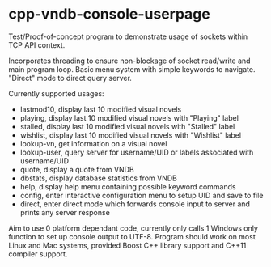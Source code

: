 # cpp-vndb-console-userpage
Test/Proof-of-concept program to demonstrate usage of sockets within TCP API context.

Incorporates threading to ensure non-blockage of socket read/write and main program loop. 
Basic menu system with simple keywords to navigate.
"Direct" mode to direct query server.

Currently supported usages:
- lastmod10,     display last 10 modified visual novels
- playing,       display last 10 modified visual novels with "Playing" label
- stalled,       display last 10 modified visual novels with "Stalled" label
- wishlist,      display last 10 modified visual novels with "Wishlist" label
- lookup-vn,     get information on a visual novel
- lookup-user,   query server for username/UID or labels associated with username/UID
- quote,         display a quote from VNDB
- dbstats,       display database statistics from VNDB
- help,          display help menu containing possible keyword commands
- config,        enter interactive configuration menu to setup UID and save to file
- direct,        enter direct mode which forwards console input to server and prints any server response

Aim to use 0 platform dependant code, currently only calls 1 Windows only function to set up console output to UTF-8.
Program should work on most Linux and Mac systems, provided Boost C++ library support and C++11 compiler support.

